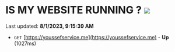 # IS MY WEBSITE RUNNING ? [![](https://img.shields.io/static/v1?label=Sponsor&message=%E2%9D%A4&logo=GitHub&color=%23fe8e86)](https://github.com/sponsors/<username>)

Last updated: **8/1/2023, 9:15:39 AM**

- `GET` [https://youssefservice.me](https://youssefservice.me) - **Up** (1027ms)
